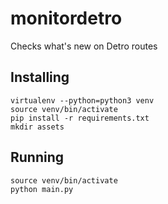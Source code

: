 # monitordetro
Checks what's new on Detro routes

## Installing

    virtualenv --python=python3 venv
    source venv/bin/activate
    pip install -r requirements.txt
    mkdir assets

## Running

    source venv/bin/activate
    python main.py